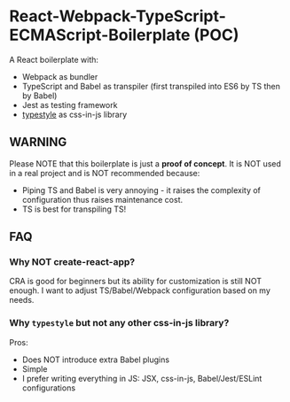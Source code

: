 # React-Webpack-TypeScript-ECMAScript-Boilerplate (POC)
A React boilerplate with:

- Webpack as bundler
- TypeScript and Babel as transpiler (first transpiled into ES6 by TS then by Babel)
- Jest as testing framework
- [typestyle](https://github.com/typestyle/typestyle) as css-in-js library

## WARNING
Please NOTE that this boilerplate is just a **proof of concept**. It is NOT used in a real project and is NOT recommended because:

- Piping TS and Babel is very annoying - it raises the complexity of configuration thus raises maintenance cost.
- TS is best for transpiling TS!

## FAQ
### Why NOT create-react-app?
CRA is good for beginners but its ability for customization is still NOT enough. I want to adjust TS/Babel/Webpack configuration based on my needs.

### Why `typestyle` but not any other css-in-js library?
Pros:
- Does NOT introduce extra Babel plugins
- Simple
- I prefer writing everything in JS: JSX, css-in-js, Babel/Jest/ESLint configurations
